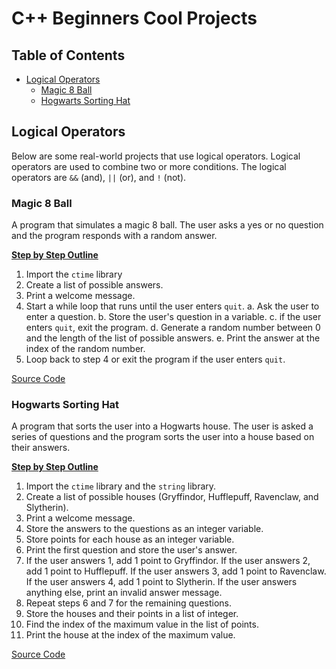 # C++ Beginners Cool Projects

## Table of Contents
- [Logical Operators](#logical-operators)
  - [Magic 8 Ball](#magic-8-ball)
  - [Hogwarts Sorting Hat](#hogwarts-sorting-hat)

## Logical Operators
Below are some real-world projects that use logical operators. Logical operators are used to combine two or more conditions. The logical operators are `&&` (and), `||` (or), and `!` (not).

### Magic 8 Ball
A program that simulates a magic 8 ball. The user asks a yes or no question and the program responds with a random answer.

<u><b>Step by Step Outline</b></u>
1. Import the `ctime` library
2. Create a list of possible answers.
3. Print a welcome message.
4. Start a while loop that runs until the user enters `quit`.
    a. Ask the user to enter a question.
    b. Store the user's question in a variable.
    c. if the user enters `quit`, exit the program.
    d. Generate a random number between 0 and the length of the list of possible answers.
    e. Print the answer at the index of the random number.
5. Loop back to step 4 or exit the program if the user enters `quit`.

[Source Code](magic8_ball.cpp)

### Hogwarts Sorting Hat
A program that sorts the user into a Hogwarts house. The user is asked a series of questions and the program sorts the user into a house based on their answers.

<u><b>Step by Step Outline</b></u>
1. Import the `ctime` library and the `string` library.
2. Create a list of possible houses (Gryffindor, Hufflepuff, Ravenclaw, and Slytherin).
3. Print a welcome message.
4. Store the answers to the questions as an integer variable.
5. Store points for each house as an integer variable.
6. Print the first question and store the user's answer.
7. If the user answers 1, add 1 point to Gryffindor. If the user answers 2, add 1 point to Hufflepuff. If the user answers 3, add 1 point to Ravenclaw. If the user answers 4, add 1 point to Slytherin. If the user answers anything else, print an invalid answer message.
8. Repeat steps 6 and 7 for the remaining questions.
9. Store the houses and their points in a list of integer.
10. Find the index of the maximum value in the list of points.
11. Print the house at the index of the maximum value.

[Source Code](hogwarts_sorting_hat.cpp)

